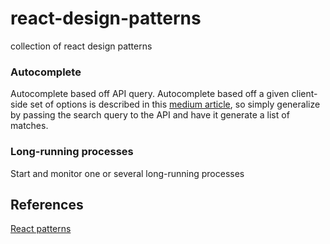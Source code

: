# react-design-patterns
collection of react design patterns


### Autocomplete
Autocomplete based off API query. Autocomplete based off a given client-side set of options is described in this [medium article](https://blog.bitsrc.io/building-a-react-autocomplete-component-from-scratch-b78105324f4c), so simply generalize by passing the search query to the API and have it generate a list of matches.

### Long-running processes
Start and monitor one or several long-running processes


## References

[React patterns](https://reactpatterns.com/)
